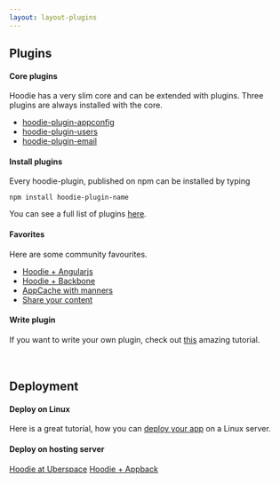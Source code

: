 ```yaml
---
layout: layout-plugins
---
```


## Plugins

#### Core plugins

Hoodie has a very slim core and can be extended with plugins. 
Three plugins are always installed with the core. 

- <a href="https://www.npmjs.org/package/hoodie-plugin-appconfig" target="_blank">hoodie-plugin-appconfig</a>
- <a href="https://www.npmjs.org/package/hoodie-plugin-users" target="_blank">hoodie-plugin-users</a>
- <a href="https://www.npmjs.org/package/hoodie-plugin-email" target="_blank">hoodie-plugin-email</a>

#### Install plugins
Every hoodie-plugin, published on npm can be installed by typing

<pre><code>npm install hoodie-plugin-name</code></pre>

You can see a full list of plugins <a href="http://plugins.hood.ie/" target="_blank">here</a>.

#### Favorites
Here are some community favourites. 

- <a href="https://www.npmjs.org/package/hoodie-plugin-angularjs" target="_blank">Hoodie + Angularjs</a>
- <a href="https://www.npmjs.org/package/backbone-hoodie" target="_blank">Hoodie + Backbone</a>
- <a href="https://www.npmjs.org/package/hoodie-plugin-appcache" target="_blank">AppCache with manners</a>
- <a href="https://www.npmjs.org/package/hoodie-plugin-global-share" target="_blank">Share your content</a>


#### Write plugin

If you want to write your own plugin, check out [this](/plugins/plugins-tutorial.html) amazing tutorial.
<br /><br /><br />
## Deployment

#### Deploy on Linux
Here is a great tutorial, how you can <a href="/plugins/deployment-linux.html">deploy your app</a> on a Linux server.

#### Deploy on hosting server
<a href="https://wiki.uberspace.de/cool:hoodie">Hoodie at Uberspace</a>
<a href="https://appback.com/">Hoodie + Appback</a>
